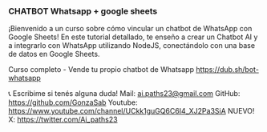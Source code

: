 ### CHATBOT Whatsapp + google sheets

¡Bienvenido a un curso sobre cómo vincular un chatbot de WhatsApp con Google Sheets! En este tutorial detallado, te enseño a crear un Chatbot AI y a integrarlo con WhatsApp utilizando NodeJS, conectándolo con una base de datos en Google Sheets. 

Curso completo - Vende tu propio chatbot de Whatsapp
https://dub.sh/bot-whatsapp

📞 Escribime si tenés alguna duda!
Mail: ai.paths23@gmail.com
GitHub: https://github.com/GonzaSab
Youtube: https://www.youtube.com/channel/UCkk1guGQ6C6I4_XJ2Pa3SiA
NUEVO! X: https://twitter.com/Ai_paths23